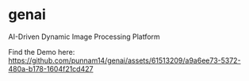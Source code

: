 # genai
AI-Driven Dynamic Image Processing Platform

Find the Demo here: <br>
https://github.com/punnam14/genai/assets/61513209/a9a6ee73-5372-480a-b178-1604f21cd427

